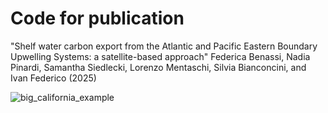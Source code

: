 # Code for publication 
"Shelf water carbon export from the Atlantic and Pacific Eastern Boundary Upwelling Systems: a satellite-based approach"
Federica Benassi, Nadia Pinardi, Samantha Siedlecki, Lorenzo Mentaschi, Silvia Bianconcini, and Ivan Federico (2025)




![big_california_example](https://github.com/user-attachments/assets/d3195d68-3d65-46c9-9091-4f35384650bc)
